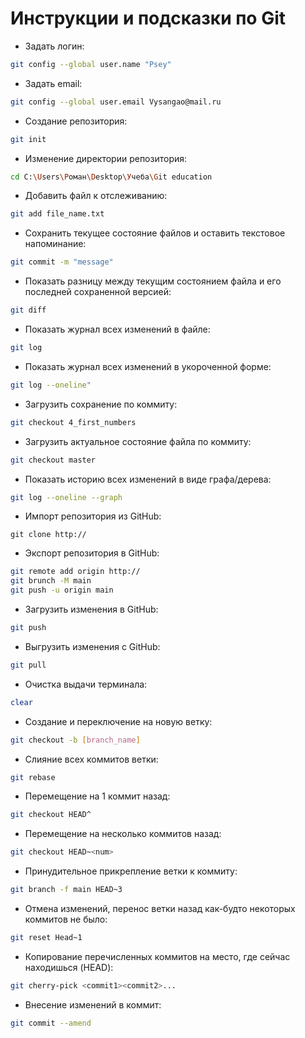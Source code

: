 # Инструкции и подсказки по Git

* Задать логин:
```sh
git config --global user.name "Psey"
```

* Задать email:
```sh
git config --global user.email Vysangao@mail.ru
```

* Создание репозитория:
```sh
git init
```

* Изменение директории репозитория:
```sh
cd C:\Users\Роман\Desktop\Учеба\Git education
```

* Добавить файл к отслеживанию:
```sh
git add file_name.txt
```

* Сохранить текущее состояние файлов и оставить текстовое напоминание:
```sh
git commit -m "message"
```

* Показать разницу между текущим состоянием файла и его последней сохраненной версией:
```sh
git diff
```

* Показать журнал всех изменений в файле:
```sh
git log
```

* Показать журнал всех изменений в укороченной форме:
```sh
git log --oneline"
```

* Загрузить сохранение по коммиту:
```sh
git checkout 4_first_numbers
```

* Загрузить актуальное состояние файла по коммиту:
```sh
git checkout master
```

* Показать историю всех изменений в виде графа/дерева:
```sh
git log --oneline --graph
```

* Импорт репозитория из GitHub:
```Sh
git clone http://
```

* Экспорт репозитория в GitHub:
```sh
git remote add origin http://
git brunch -M main
git push -u origin main
```

* Загрузить изменения в GitHub:
```sh
git push
```

* Выгрузить изменения с GitHub:
```sh
git pull
```

* Очистка выдачи терминала:
```sh
clear
```

* Создание и переключение на новую ветку:
```sh
git checkout -b [branch_name]
```

* Слияние всех коммитов ветки:
```sh
git rebase
```

* Перемещение на 1 коммит назад:
```sh
git checkout HEAD^
```

* Перемещение на несколько коммитов назад:
```sh
git checkout HEAD~<num>
```
* Принудительное прикрепление ветки к коммиту:
```sh
git branch -f main HEAD~3
```

* Отмена изменений, перенос ветки назад как-будто некоторых коммитов не было:
```sh
git reset Head~1
```

* Копирование перечисленных коммитов на место, где сейчас находишься (HEAD):
```sh
git cherry-pick <commit1><commit2>...
```

* Внесение изменений в коммит:
```sh
git commit --amend
```